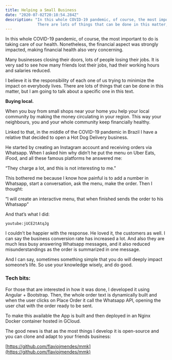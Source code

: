 ```yaml
---
title: Helping a Small Business
date: "2020-07-02T20:18:54.284Z"
description: "In this whole COVID-19 pandemic, of course, the most important to do is taking care of our health. Nonetheless, the financial aspect was strongly impacted, making financial health also very concerning.
              There are lots of things that can be done in this matter, but I am going to talk about a specific one in this text."
---
```


In this whole COVID-19 pandemic, of course, the most important to do is taking care of our health. Nonetheless, the financial aspect was strongly impacted, making financial health also very concerning.

Many businesses closing their doors, lots of people losing their jobs. It is very sad to see how many friends lost their jobs, had their working hours and salaries reduced.

I believe it is the responsibility of each one of us trying to minimize the impact on everybody lives. There are lots of things that can be done in this matter, but I am going to talk about a specific one in this text.

**Buying local.**

When you buy from small shops near your home you help your local community by making the money circulating in your region. This way your neighbours, you and your whole community keep financially healthy.

Linked to that, in the middle of the COVID-19 pandemic in Brazil I have a relative that decided to open a Hot Dog Delivery business.

He started by creating an Instagram account and receiving orders via Whatsapp. When I asked him why didn’t he put the menu on Uber Eats, iFood, and all these famous platforms he answered me:

“They charge a lot, and this is not interesting to me.”

This bothered me because I know how painful is to add a number in Whatsapp, start a conversation, ask the menu, make the order. Then I thought:

“I will create an interactive menu, that when finished sends the order to his Whatsapp”

And that’s what I did:

`youtube:jUCE2tAtqJg`


I couldn’t be happier with the response. He loved it, the customers as well. I can say the business conversion rate has increased a lot. And also they are much less busy answering Whatsapp messages, and it also reduced misunderstandings as the order is summarized in one message.

And I can say, sometimes something simple that you do will deeply impact someone’s life. So use your knowledge wisely, and do good.

### Tech bits:

For those that are interested in how it was done, I developed it using Angular + Bootstrap. Then, the whole order text is dynamically built and when the user clicks on Place Order it call the Whatsapp API, opening the user chat with the order ready to be sent.

To make this available the App is built and then deployed in an Nginx Docker container hosted in GCloud.

The good news is that as the most things I develop it is open-source and you can clone and adapt to your friends business:

[https://github.com/flaviojmendes/mmk](https://github.com/flaviojmendes/mmk)
